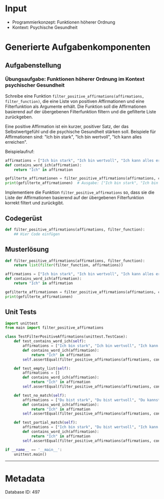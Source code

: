 # Input
- Programmierkonzept: Funktionen höherer Ordnung
- Kontext: Psychische Gesundheit

# Generierte Aufgabenkomponenten
## Aufgabenstellung
### Übungsaufgabe: Funktionen höherer Ordnung im Kontext psychischer Gesundheit

Schreibe eine Funktion `filter_positive_affirmations(affirmations, filter_function)`, die eine Liste von positiven Affirmationen und eine Filterfunktion als Argumente erhält. Die Funktion soll die Affirmationen basierend auf der übergebenen Filterfunktion filtern und die gefilterte Liste zurückgeben.

Eine positive Affirmation ist ein kurzer, positiver Satz, der das Selbstwertgefühl und die psychische Gesundheit stärken soll. Beispiele für Affirmationen sind: "Ich bin stark", "Ich bin wertvoll", "Ich kann alles erreichen".

Beispielaufruf:
```python
affirmations = ["Ich bin stark", "Ich bin wertvoll", "Ich kann alles erreichen", "Ich bin genug"]
def contains_word_ich(affirmation):
    return "Ich" in affirmation

gefilterte_affirmationen = filter_positive_affirmations(affirmations, contains_word_ich)
print(gefilterte_affirmationen)  # Ausgabe: ["Ich bin stark", "Ich bin wertvoll", "Ich kann alles erreichen", "Ich bin genug"]
```

Implementiere die Funktion `filter_positive_affirmations` so, dass sie die Liste der Affirmationen basierend auf der übergebenen Filterfunktion korrekt filtert und zurückgibt.

## Codegerüst
```python
def filter_positive_affirmations(affirmations, filter_function):
    ## Hier Code einfügen
```

## Musterlösung
```python
def filter_positive_affirmations(affirmations, filter_function):
    return list(filter(filter_function, affirmations))

affirmations = ["Ich bin stark", "Ich bin wertvoll", "Ich kann alles erreichen", "Ich bin genug"]
def contains_word_ich(affirmation):
    return "Ich" in affirmation

gefilterte_affirmationen = filter_positive_affirmations(affirmations, contains_word_ich)
print(gefilterte_affirmationen)
```

## Unit Tests
```python
import unittest
from main import filter_positive_affirmations

class TestFilterPositiveAffirmations(unittest.TestCase):
    def test_contains_word_ich(self):
        affirmations = ["Ich bin stark", "Ich bin wertvoll", "Ich kann alles erreichen", "Ich bin genug"]
        def contains_word_ich(affirmation):
            return "Ich" in affirmation
        self.assertEqual(filter_positive_affirmations(affirmations, contains_word_ich), affirmations)

    def test_empty_list(self):
        affirmations = []
        def contains_word_ich(affirmation):
            return "Ich" in affirmation
        self.assertEqual(filter_positive_affirmations(affirmations, contains_word_ich), [])

    def test_no_match(self):
        affirmations = ["Du bist stark", "Du bist wertvoll", "Du kannst alles erreichen", "Du bist genug"]
        def contains_word_ich(affirmation):
            return "Ich" in affirmation
        self.assertEqual(filter_positive_affirmations(affirmations, contains_word_ich), [])

    def test_partial_match(self):
        affirmations = ["Ich bin stark", "Du bist wertvoll", "Ich kann alles erreichen", "Du bist genug"]
        def contains_word_ich(affirmation):
            return "Ich" in affirmation
        self.assertEqual(filter_positive_affirmations(affirmations, contains_word_ich), ["Ich bin stark", "Ich kann alles erreichen"])

if __name__ == '__main__':
    unittest.main()
```
___
# Metadata
Database ID: 497
